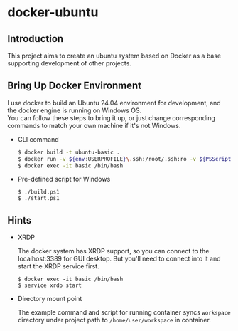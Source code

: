 docker-ubuntu
===

## Introduction
This project aims to create an ubuntu system based on Docker as a base supporting development of other projects.

## Bring Up Docker Environment
I use docker to build an Ubuntu 24.04 environment for development, and the docker engine is running on Windows OS.<br />
You can follow these steps to bring it up, or just change corresponding commands to match your own machine if it's not Windows.

- CLI command
    ```bash
    $ docker build -t ubuntu-basic .
    $ docker run -v ${env:USERPROFILE}\.ssh:/root/.ssh:ro -v ${PSScriptRoot}\workspace:/home/user/workspace -p 3389:3389 --name basic -td ubuntu-basic /bin/bash
    $ docker exec -it basic /bin/bash
    ```

- Pre-defined script for Windows
    ```shell=
    $ ./build.ps1
    $ ./start.ps1
    ```

## Hints
- XRDP

    The docker system has XRDP support, so you can connect to the localhost:3389 for GUI desktop. But you'll need to connect into it and start the XRDP service first.
    ```shell=
    $ docker exec -it basic /bin/bash
    $ service xrdp start
    ```

- Directory mount point

    The example command and script for running container syncs `workspace` directory under project path to `/home/user/workspace` in container.